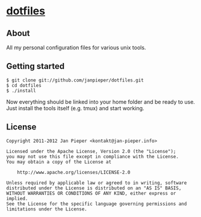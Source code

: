# [dotfiles][]

## About

All my personal configuration files for various unix tools.

## Getting started

    $ git clone git://github.com/janpieper/dotfiles.git
    $ cd dotfiles
    $ ./install

Now everything should be linked into your home folder and be ready to use. Just
install the tools itself (e.g. tmux) and start working.

## License

    Copyright 2011-2012 Jan Pieper <kontakt@jan-pieper.info>

    Licensed under the Apache License, Version 2.0 (the "License");
    you may not use this file except in compliance with the License.
    You may obtain a copy of the License at

        http://www.apache.org/licenses/LICENSE-2.0

    Unless required by applicable law or agreed to in writing, software
    distributed under the License is distributed on an "AS IS" BASIS,
    WITHOUT WARRANTIES OR CONDITIONS OF ANY KIND, either express or implied.
    See the License for the specific language governing permissions and
    limitations under the License.

  [dotfiles]: https://github.com/janpieper/dotfiles
